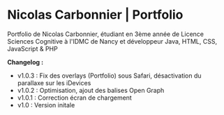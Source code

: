 # Nicolas Carbonnier | Portfolio
Portfolio de Nicolas Carbonnier, étudiant en 3ème année de Licence Sciences Cognitive à l'IDMC de Nancy et développeur Java, HTML, CSS, JavaScript &amp; PHP

**Changelog :**
- v1.0.3 : Fix des overlays (Portfolio) sous Safari, désactivation du parallaxe sur les iDevices
- v1.0.2 : Optimisation, ajout des balises Open Graph
- v1.0.1 : Correction écran de chargement
- v1.0 : Version initale